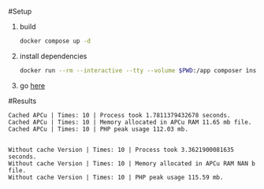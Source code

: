 #Setup
1. build 
    ```bash 
    docker compose up -d
    ```
2. install dependencies 
    ```bash 
    docker run --rm --interactive --tty --volume $PWD:/app composer ìnstall --ignore-platform-reqs
    ```
3. go [here](localhost::8080)

#Results

```
Cached APCu | Times: 10 | Process took 1.7811379432678 seconds.
Cached APCu | Times: 10 | Memory allocated in APCu RAM 11.65 mb file.
Cached APCu | Times: 10 | PHP peak usage 112.03 mb.


Without cache Version | Times: 10 | Process took 3.3621900081635 seconds.
Without cache Version | Times: 10 | Memory allocated in APCu RAM NAN b file.
Without cache Version | Times: 10 | PHP peak usage 115.59 mb.
```
